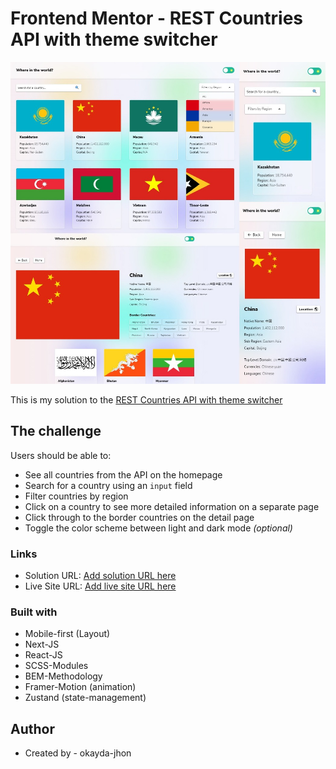 # Frontend Mentor - REST Countries API with theme switcher

![](./screenshot.jpg)

This is my solution to the [REST Countries API with theme switcher](https://www.frontendmentor.io/challenges/rest-countries-api-with-color-theme-switcher-5cacc469fec04111f7b848ca)

## The challenge

Users should be able to:

- See all countries from the API on the homepage
- Search for a country using an `input` field
- Filter countries by region
- Click on a country to see more detailed information on a separate page
- Click through to the border countries on the detail page
- Toggle the color scheme between light and dark mode _(optional)_

### Links

- Solution URL: [Add solution URL here](https://www.frontendmentor.io/challenges/rest-countries-api-with-color-theme-switcher-5cacc469fec04111f7b848ca)
- Live Site URL: [Add live site URL here](https://jhon-okayda-countries-project.vercel.app)

### Built with

- Mobile-first (Layout)
- Next-JS
- React-JS
- SCSS-Modules
- BEM-Methodology
- Framer-Motion (animation)
- Zustand (state-management)

## Author

- Created by - okayda-jhon
